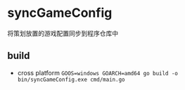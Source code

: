 # syncGameConfig
将策划放置的游戏配置同步到程序仓库中

## build
* cross platform `GOOS=windows GOARCH=amd64 go build -o bin/syncGameConfig.exe cmd/main.go`

